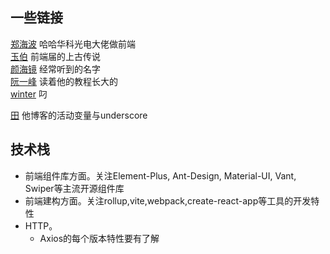 ## 一些链接
[郑海波](http://leeluolee.github.io/resume/) 哈哈华科光电大佬做前端  
[玉伯](https://github.com/lifesinger/blog/issues)  前端届的上古传说  
[颜海镜](http://caibaojian.com/yanhaijing) 经常听到的名字   
[阮一峰](https://github.com/ruanyf) 读着他的教程长大的   
[winter](http://caibaojian.com/wintercn)  叼

[田](https://github.com/WilberTian) 他博客的活动变量与underscore



## 技术栈
+ 前端组件库方面。关注Element-Plus, Ant-Design, Material-UI, Vant, Swiper等主流开源组件库
+ 前端建构方面。关注rollup,vite,webpack,create-react-app等工具的开发特性
+ HTTP。
  + Axios的每个版本特性要有了解


